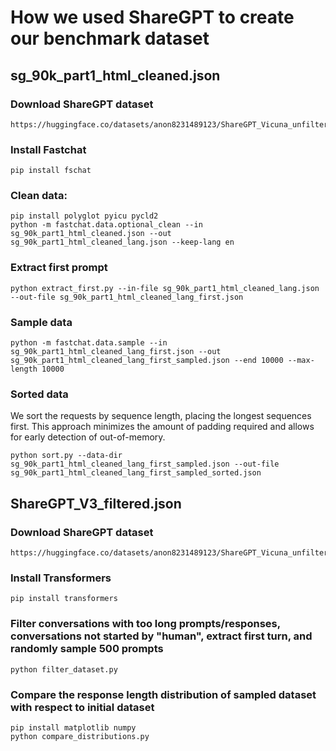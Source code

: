 # How we used ShareGPT to create our benchmark dataset

## sg_90k_part1_html_cleaned.json

### Download ShareGPT dataset
```
https://huggingface.co/datasets/anon8231489123/ShareGPT_Vicuna_unfiltered/resolve/main/HTML_cleaned_raw_dataset/sg_90k_part1_html_cleaned.json
```

### Install Fastchat
```
pip install fschat
```

### Clean data:
```
pip install polyglot pyicu pycld2
python -m fastchat.data.optional_clean --in sg_90k_part1_html_cleaned.json --out sg_90k_part1_html_cleaned_lang.json --keep-lang en
```

### Extract first prompt
```
python extract_first.py --in-file sg_90k_part1_html_cleaned_lang.json --out-file sg_90k_part1_html_cleaned_lang_first.json
```

### Sample data
```
python -m fastchat.data.sample --in sg_90k_part1_html_cleaned_lang_first.json --out sg_90k_part1_html_cleaned_lang_first_sampled.json --end 10000 --max-length 10000
```

### Sorted data
We sort the requests by sequence length, placing the longest sequences first. This approach minimizes the amount of padding required and allows for early detection of out-of-memory.
```
python sort.py --data-dir sg_90k_part1_html_cleaned_lang_first_sampled.json --out-file sg_90k_part1_html_cleaned_lang_first_sampled_sorted.json
```

## ShareGPT_V3_filtered.json

### Download ShareGPT dataset
```
https://huggingface.co/datasets/anon8231489123/ShareGPT_Vicuna_unfiltered/resolve/main/ShareGPT_V3_unfiltered_cleaned_split.json
```

### Install Transformers
```
pip install transformers
```

### Filter conversations with too long prompts/responses, conversations not started by "human", extract first turn, and randomly sample 500 prompts
```
python filter_dataset.py
```

### Compare the response length distribution of sampled dataset with respect to initial dataset
```
pip install matplotlib numpy
python compare_distributions.py
```
